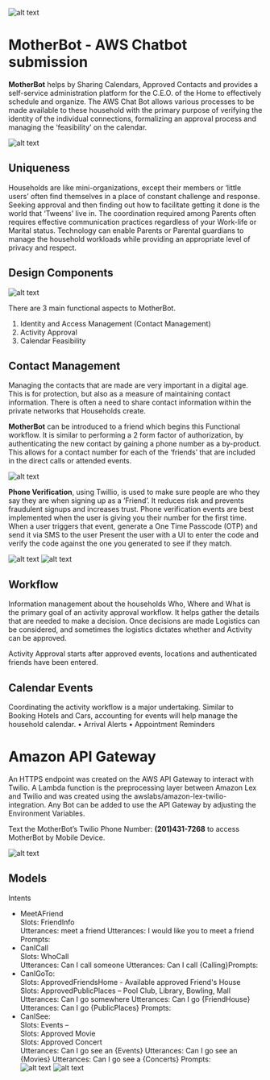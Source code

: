 ![alt text][aws]
# MotherBot - AWS Chatbot submission

**MotherBot** helps by Sharing Calendars, Approved Contacts and provides a self-service administration platform for the C.E.O. of the Home to effectively schedule and organize.  The AWS Chat Bot allows various processes to be made available to these household with the primary purpose of verifying the identity of the individual connections, formalizing an approval process and managing the ‘feasibility’ on the calendar.  

![alt text][serverless]

## **Uniqueness**

Households are like mini-organizations, except their members or ‘little users’ often find themselves in a place of constant challenge and response.  Seeking approval and then finding out how to facilitate getting it done is the world that ‘Tweens’ live in.  The coordination required among Parents often requires effective communication practices regardless of your Work-life or Marital status.  Technology can enable Parents or Parental guardians to manage the household workloads while providing an appropriate level of privacy and respect.

## Design Components
![alt text][motherbot]  

There are 3 main functional aspects to MotherBot.  

1.	Identity and Access Management (Contact Management)
2.	Activity Approval
3.	Calendar Feasibility

## Contact Management
 
Managing the contacts that are made are very important in a digital age.  This is for protection, but also as a measure of maintaining contact information.  There is often a need to share contact information within the private networks that Households create.  

**MotherBot** can be introduced to a friend which begins this Functional workflow.  It is similar to performing a 2 form factor of authorization, by authenticating the new contact by gaining a phone number as a by-product.  This allows for a contact number for each of the ‘friends’ that are included in the direct calls or attended events.  

![alt text][friend] 

**Phone Verification**, using Twillio, is used to make sure people are who they say they are when signing up as a ‘Friend’. It reduces risk and prevents fraudulent signups and increases trust. Phone verification events are best implemented when the user is giving you their number for the first time.  When a user triggers that event, generate a One Time Passcode (OTP) and send it via SMS to the user Present the user with a UI to enter the code and verify the code against the one you generated to see if they match.   

![alt text][twilio1]
![alt text][twilio2]

## Workflow
Information management about the households Who, Where and What is the primary goal of an activity approval workflow.  It helps gather the details that are needed to make a decision.  Once decisions are made Logistics can be considered, and sometimes the logistics dictates whether and Activity can be approved.

Activity Approval starts after approved events, locations and authenticated friends have been entered.

## Calendar Events
Coordinating the activity workflow is a major undertaking.  Similar to Booking Hotels and Cars, accounting for events will help manage the household calendar.
•	Arrival Alerts
•	Appointment Reminders

# Amazon API Gateway
An HTTPS endpoint was created on the AWS API Gateway to interact with Twilio.  A Lambda function is the preprocessing layer between Amazon Lex and Twilio and was created using the awslabs/amazon-lex-twilio-integration.  Any Bot can be added to use the API Gateway by adjusting the Environment Variables.

Text the MotherBot’s Twilio Phone Number: **(201)431-7268** to access MotherBot by Mobile Device.

![alt text][api]

## Models
Intents  
* MeetAFriend  
  Slots: FriendInfo  
  Utterances:  meet a friend
  Utterances:  I would like you to meet a friend
  Prompts:  
* CanICall  
  Slots: WhoCall  
  Utterances:  Can I call someone
  Utterances:  Can I call ​{Calling}​
  Prompts:  
* CanIGoTo:   
  Slots: ApprovedFriendsHome - Available approved Friend's House  
  Slots: ApprovedPublicPlaces – Pool Club, Library, Bowling, Mall  
  Utterances:  Can I go somewhere
  Utterances:  Can I go ​{FriendHouse}​
  Utterances:  Can I go ​{PublicPlaces}​
  Prompts:  
* CanISee:  
  Slots: Events –   
  Slots: Approved Movie   
  Slots: Approved Concert  
  Utterances:  Can I go see an ​{Events}​
  Utterances:  Can I go see an ​{Movies}​
  Utterances:  Can I go see a {Concerts}
  Prompts:  
![alt text][facebook]
![alt text][facebook2]

[aws]: https://bentowner.blob.core.windows.net/images/EPS.png?raw=true "AWS Chatbot Challenge"
[friend]: https://bentowner.blob.core.windows.net/images/meetafriend.png?raw=true "Meet a friend Intent"
[serverless]: https://bentowner.blob.core.windows.net/images/serverlessarch.png?raw=true "AWS serverless arch"
[motherbot]: https://bentowner.blob.core.windows.net/images/MotherBot2.png?raw=true "MotherBot"
[twilio1]: https://bentowner.blob.core.windows.net/images/twilio.png?raw=true "twilio Api"
[twilio2]: https://bentowner.blob.core.windows.net/images/twilio2.png?raw=true "twilio"
[api]: https://bentowner.blob.core.windows.net/images/api.png?raw=true "AWS API Gateway"

[facebook]: https://bentowner.blob.core.windows.net/images/FacebookMessage.png?raw=true "AWS API Gateway"
[facebook2]: https://bentowner.blob.core.windows.net/images/FacebookPage.png?raw=true "AWS API Gateway"